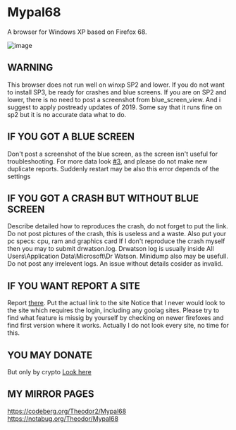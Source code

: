 # Mypal68

A browser for Windows XP based on Firefox 68.

![image](https://user-images.githubusercontent.com/19492771/152347482-f51058cd-2967-4bc5-80fd-5d269c328774.png)


## WARNING

This browser does not run well on winxp SP2 and lower. If you do not want to install SP3, be ready for crashes and blue screens.
If you are on SP2 and lower, there is no need to post a screenshot from blue_screen_view. And i suggest to apply postready updates of 2019.
Some say that it runs fine on sp2 but it is no accurate data what to do.

## IF YOU GOT A BLUE SCREEN

Don't post a screenshot of the blue screen, as the screen isn't useful for troubleshooting.
For more data look [#3](https://github.com/Feodor2/Mypal68/issues/3), and please do not make new duplicate reports.
Suddenly restart may be also this error depends of the settings

## IF YOU GOT A CRASH BUT WITHOUT BLUE SCREEN

Describe detailed how to reproduces the crash, do not forget to put the link.
Do not post pictures of the crash, this is useless and a waste.
Also put your pc specs: cpu, ram and graphics card
If I don't reproduce the crash myself then you may to submit drwatson.log.
Drwatson log is usually inside All Users\Application Data\Microsoft\Dr Watson.
Minidump also may be usefull. Do not post any irrelevent logs.
An issue without details cosider as invalid.

## IF YOU WANT REPORT A SITE

Report [there](https://github.com/Feodor2/Mypal68/issues/228).
Put the actual link to the site
Notice that I never would look to the site which requires the login, including any goolag sites.
Please try to find what feature is missig by yourself by checking on newer firefoxes and find first version where it works.
Actually I do not look every site, no time for this.

## YOU MAY DONATE

But only by crypto [Look here](https://github.com/Feodor2/Mypal68/issues/84)


## MY MIRROR PAGES

https://codeberg.org/Theodor2/Mypal68 \
https://notabug.org/Theodor/Mypal68

